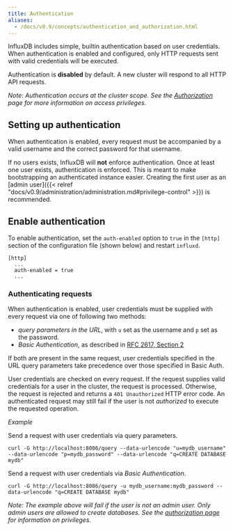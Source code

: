 ```yaml
---
title: Authentication
aliases:
  - /docs/v0.9/concepts/authentication_and_authorization.html
---
```


InfluxDB includes simple, builtin authentication based on user credentials. When authentication is enabled and configured, only HTTP requests sent with valid credentials will be executed.

Authentication is __disabled__ by default.  A new cluster will respond to all HTTP API requests.

_Note: Authentication occurs at the cluster scope.  See the [Authorization](authorization.html) page for more information on access privileges._

## Setting up authentication

When authentication is enabled, every request must be accompanied by a valid username and the correct password for that username.

<!-- ISSUE: There is no warning that authentication does not occur when authentication is enabled and no user exists. https://github.com/influxdb/influxdb/issues/3107 -->

If no users exists, InfluxDB will __not__ enforce authentication. Once at least one user exists, authentication is enforced. This is meant to make bootstrapping an authenticated instance easier. Creating the first user as an [admin user]({{< relref "docs/v0.9/administration/administration.md#privilege-control" >}}) is recommended.

## Enable authentication

To enable authentication, set the `auth-enabled` option to `true` in the `[http]` section of the configuration file (shown below) and restart `influxd`.

```
[http]
  ...
  auth-enabled = true
  ...
```

### Authenticating requests

When authentication is enabled, user credentials must be supplied with every request via one of following two methods:

- _query parameters in the URL_, with `u` set as the username and `p` set as the password.
- _Basic Authentication_, as described in [RFC 2617, Section 2](http://tools.ietf.org/html/rfc2617)

If both are present in the same request, user credentials specified in the URL query parameters take precedence over those specified in Basic Auth.

User credentials are checked on every request.  If the request supplies valid credentials for a user in the cluster, the request is processed. Otherwise, the request is rejected and returns a `401 Unauthorized` HTTP error code. An authenticated request may still fail if the user is not _authorized_ to execute the requested operation.

_Example_

Send a request with user credentials via query parameters.

```
curl -G http://localhost:8086/query --data-urlencode "u=mydb_username" --data-urlencode "p=mydb_password" --data-urlencode "q=CREATE DATABASE mydb"
```

Send a request with user credentials via _Basic Authentication_.

```
curl -G http://localhost:8086/query -u mydb_username:mydb_password --data-urlencode "q=CREATE DATABASE mydb"
```

_Note: The example above will fail if the user is not an admin user. Only admin users are allowed to create databases. See the [authorization page](authorization.html) for information on privileges._ 
